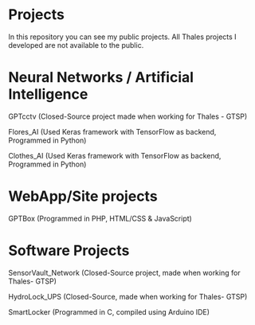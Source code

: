 # **Projects**
In this repository you can see my public projects.
All Thales projects I developed are not available to the public.

# Neural Networks / Artificial Intelligence
GPTcctv (Closed-Source project made when working for Thales - GTSP)

Flores_AI (Used Keras framework with TensorFlow as backend, Programmed in Python)

Clothes_AI (Used Keras framework with TensorFlow as backend, Programmed in Python)
# WebApp/Site projects
GPTBox (Programmed in PHP, HTML/CSS & JavaScript)

# Software Projects
SensorVault_Network (Closed-Source project, made when working for Thales- GTSP)

HydroLock_UPS (Closed-Source, made when working for Thales- GTSP)

SmartLocker (Programmed in C, compiled using Arduino IDE)
